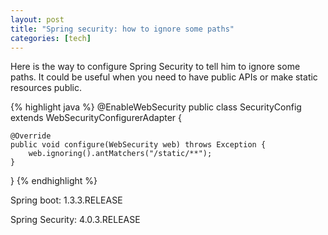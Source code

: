 ```yaml
---
layout: post
title: "Spring security: how to ignore some paths"
categories: [tech]
---
```

Here is the way to configure Spring Security to tell him to ignore some paths. It could be useful when you need to have public APIs or make static resources public.

{% highlight java %}
@EnableWebSecurity
public class SecurityConfig extends WebSecurityConfigurerAdapter {
	
	@Override
 	public void configure(WebSecurity web) throws Exception {
 		web.ignoring().antMatchers("/static/**");
 	}
}
{% endhighlight %}

Spring boot: 1.3.3.RELEASE

Spring Security: 4.0.3.RELEASE